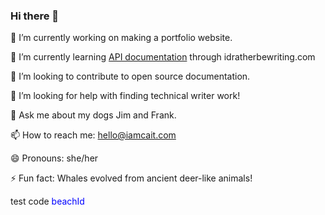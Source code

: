 ### Hi there 👋

🔭 I’m currently working on making a portfolio website.

🌱 I’m currently learning [API documentation](https://idratherbewriting.com/learnapidoc/) through idratherbewriting.com

👯 I’m looking to contribute to open source documentation.

🤔 I’m looking for help with finding technical writer work!

💬 Ask me about my dogs Jim and Frank.

📫 How to reach me: hello@iamcait.com

😄 Pronouns: she/her

⚡ Fun fact: Whales evolved from ancient deer-like animals!

<!--
**helloiamcait/helloiamcait** is a ✨ _special_ ✨ repository because its `README.md` (this file) appears on your GitHub profile.

Here are some ideas to get you started:

- 🔭 I’m currently working on ...
- 🌱 I’m currently learning ...
- 👯 I’m looking to collaborate on ...
- 🤔 I’m looking for help with ...
- 💬 Ask me about ...
- 📫 How to reach me: ...
- 😄 Pronouns: ...
- ⚡ Fun fact: ...
-->


test code <span style="color:blue">beachId</span>
